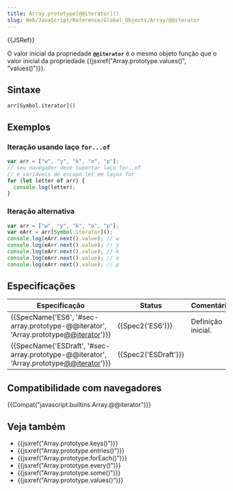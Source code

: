 ```yaml
---
title: Array.prototype[@@iterator]()
slug: Web/JavaScript/Reference/Global_Objects/Array/@@iterator
---
```


{{JSRef}}

O valor inicial da propriedade **`@@iterator`** é o mesmo objeto função que o valor inicial da propriedade {{jsxref("Array.prototype.values()", "values()")}}.

## Sintaxe

```
arr[Symbol.iterator]()
```

## Exemplos

### Iteração usando laço `for...of`

```js
var arr = ["w", "y", "k", "o", "p"];
// seu navegador deve suportar laço for..of
// e variáveis de escopo let em laços for
for (let letter of arr) {
  console.log(letter);
}
```

### Iteração alternativa

```js
var arr = ["w", "y", "k", "o", "p"];
var eArr = arr[Symbol.iterator]();
console.log(eArr.next().value); // w
console.log(eArr.next().value); // y
console.log(eArr.next().value); // k
console.log(eArr.next().value); // o
console.log(eArr.next().value); // p
```

## Especificações

| Especificação                                                                               | Status               | Comentário         |
| ------------------------------------------------------------------------------------------- | -------------------- | ------------------ |
| {{SpecName('ES6', '#sec-array.prototype-@@iterator', 'Array.prototype[@@iterator]()')}}     | {{Spec2('ES6')}}     | Definição inicial. |
| {{SpecName('ESDraft', '#sec-array.prototype-@@iterator', 'Array.prototype[@@iterator]()')}} | {{Spec2('ESDraft')}} |                    |

## Compatibilidade com navegadores

{{Compat("javascript.builtins.Array.@@iterator")}}

## Veja também

- {{jsxref("Array.prototype.keys()")}}
- {{jsxref("Array.prototype.entries()")}}
- {{jsxref("Array.prototype.forEach()")}}
- {{jsxref("Array.prototype.every()")}}
- {{jsxref("Array.prototype.some()")}}
- {{jsxref("Array.prototype.values()")}}
